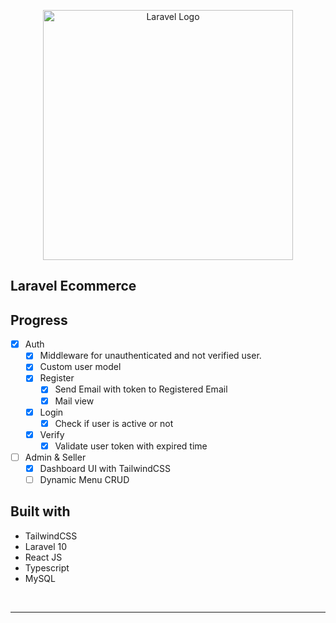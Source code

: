 <p align="center"><a href="https://laravel.com" target="_blank"><img src="https://raw.githubusercontent.com/laravel/art/master/logo-lockup/5%20SVG/2%20CMYK/1%20Full%20Color/laravel-logolockup-cmyk-red.svg" width="400" alt="Laravel Logo"></a></p>

<p align="center">

</p>

## Laravel Ecommerce

## Progress
- [X] Auth
    - [X] Middleware for unauthenticated and not verified user.
    - [X] Custom user model 
    - [X] Register
        - [X] Send Email with token to Registered Email
        - [X] Mail view 
    - [X] Login
        - [X] Check if user is active or not
    - [X] Verify
        - [X] Validate user token with expired time
- [ ] Admin & Seller
    - [X] Dashboard UI with TailwindCSS
    - [ ] Dynamic Menu CRUD

## Built with
- TailwindCSS
- Laravel 10
- React JS
- Typescript
- MySQL

<br>

<hr>
<p align="center"></p>
